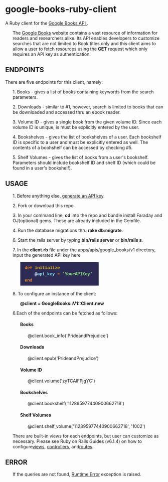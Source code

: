# google-books-ruby-client

A Ruby client for the <a href='https://developers.google.com/books/docs/overview'> Google Books API <a>.

<ul>The <a href ='https://books.google.com/'>Google Books</a> website contains a vast resource of information for readers and researchers alike. Its API enables developers to customize searches that are not limited to Book titles only and this client aims to allow a user to fetch resources using the <strong>GET</strong> request which only requires an API key as authentication.</ul>
  
<h2>ENDPOINTS</h2>
There are five endpoints for this client, namely:
  <ul>1. Books - gives a list of books containing keywords from the search parameters.</ul>
  <ul>2. Downloads - similar to #1, however, search is limited to books that can be downloaded and accessed thru an ebook reader.</ul>
  <ul>3. Volume ID - gives a single book from the given volume ID. Since each volume ID is unique, is must be explicitly entered by the user.</ul>
  <ul>4. Bookshelves - gives the list of bookshelves of a user. Each bookshelf ID is specific to a user and must be explicitly entered as well. The contents of a boohshelf can be accessed by checking #5.</ul>
  <ul>5. Shelf Volumes - gives the list of books from a user's bookshelf. Parameters should include bookshelf ID and shelf ID (which could be found in a user's bookshelf).</ul>
  
<h2>USAGE</h2>
<ul>1. Before anything else, <a href='https://cloud.google.com/docs/authentication/api-keys?visit_id=637652443905382742-2139937274&rd=1'> generate an API key<a>.</ul>
<ul>2. Fork or download this repo.</ul> 
<ul>3. In your command line, <strong>cd</strong> into the repo and bundle install Faraday and OJ(optional) gems. These are already included in the Gemfile.</ul>
<ul>4. Run the database migrations thru <strong>rake db:migrate</strong>.</ul>
<ul>6. Start the rails server by typing <strong>bin/rails server</strong> or <strong>bin/rails s</strong>.</ul>
<ul>  
  7. In the <strong>client.rb</strong> file under the apps/apis/google_books/v1 directory, input the generated API key here
      <ol><div><img src='initialize.png'></img></div></ol>
</ul>
<ul>8. To configure an instance of the client: 
      <ol>
      <div><strong>@client = GoogleBooks::V1::Client.new</strong></div>
      </ol>
 </ul>
<ul>6.Each of the endpoints can be fetched as follows:
    <ol>
      <h4>Books</h4>
      <ol><div>@client.book_info('PrideandPrejudice')</div></ol>
    </ol>
  <ol>
      <h4>Downloads</h4>
      <ol><div>@client.epub('PrideandPrejudice')</div></ol>
    </ol>
  <ol>  
      <h4>Volume ID</h4>
      <ol><div>@client.volume('zyTCAlFPjgYC')</div></ol>
  </ol>
  <ol>
      <h4>Bookshelves</h4>
      <ol><div>@client.bookshelf('112895977440900662718')</div></ol>
  </ol>
  <ol>  
      <h4>Shelf Volumes</h4>
      <ol><div>@client.shelf_volume('112895977440900662718', '1002')</div></ol>
  </ol>
</ul>

<ul>There are built-in views for each endpoints, but user can customize as necessary. Please see Ruby on Rails Guides (v6.1.4) on how to configure<a href='https://guides.rubyonrails.org/layouts_and_rendering.html'>views<a>, <a href='https://guides.rubyonrails.org/action_controller_overview.html'> controllers<a>, and<a href='https://guides.rubyonrails.org/routing.html'>routes<a>.</ul>

<h2>ERROR</h2>
  <ul>If the queries are not found, <a href='https://github.com/paula4230/googlebooks-rb-client/blob/main/app/apis/google_books/v1/client.rb'> Runtime Error</a> exception is raised.</ul>
  
